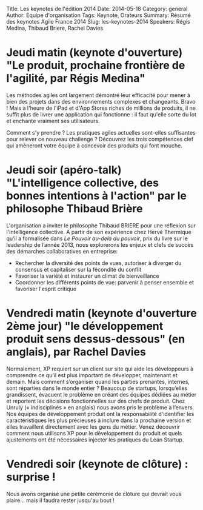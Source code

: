 Title: Les keynotes de l'édition 2014
Date: 2014-05-18
Category: general
Author: Equipe d'organisation
Tags: Keynote, Orateurs
Summary: Résumé des keynotes Agile France 2014
Slug: les-keynotes-2014
Speakers: Régis Medina, Thibaud Briere, Rachel Davies


# Jeudi matin (keynote d'ouverture) "Le produit, prochaine frontière de l'agilité, par Régis Medina" #

Les méthodes agiles ont largement démontré leur efficacité pour mener à bien des projets dans des environnements complexes et changeants. Bravo ! Mais à l'heure de l'iPad et d'App Stores riches de millions de produits, il ne suffit plus de livrer une application qui fonctionne : il faut qu'elle sorte du lot et enchante vraiment ses utilisateurs.

Comment s'y prendre ? Les pratiques agiles actuelles sont-elles suffisantes pour relever ce nouveau challenge ? Découvrez les trois compétences clef qui amèneront votre équipe à concevoir des produits qui font mouche.

# Jeudi soir (apéro-talk) "L'intelligence collective, des bonnes intentions à l'action" par le philosophe Thibaud Brière #

L'organisation a inviter le philosophe Thibaud BRIERE pour une réflexion sur l'intelligence collective. A partir de son expérience chez Hervé Thermique qu’il a formalisée dans *Le Pouvoir au-delà du pouvoir*, prix du livre sur le leadership de l’année 2013, nous explorerons les enjeux et clefs de succès des démarches collaboratives en entreprise: 

-	Rechercher la diversité des points de vues, autoriser à diverger du consensus et capitaliser sur la fécondité du conflit
-	Favoriser la variété et instaurer un climat de bienveillance  
-	Coordonner les différents points de vue: parvenir à penser ensemble et favoriser l'esprit critique  

# Vendredi matin (keynote d'ouverture 2ème jour) "le développement produit sens dessus-dessous" (en anglais), par Rachel Davies #

Normalement, XP requiert sur un client sur ​​site qui aide les développeurs à comprendre ce qu’il est plus important de développer, maintenant et demain. Mais comment s’organiser quand les parties prenantes, internes, sont réparties dans le monde entier ? Beaucoup de startups, lorsqu’elles grandissent, évacuent le problème en créant des équipes dédiées au métier et reportent les décisions fonctionnelles sur des chefs de produit. Chez Unruly (« indisciplinés » en anglais) nous avons pris le problème à l’envers. Nos équipes de développement produit ont la responsabilité d'identifier les caractéristiques les plus précieuses à inclure dans la prochaine version et elles travaillent directement avec les gens du métier. Venez découvrir comment nous utilisons XP pour le développement du produit et quels ajustements ont été nécessaires injecter les pratiques du Lean Startup.

# Vendredi soir (keynote de clôture) : surprise ! #

Nous avons organisé une petite cérémonie de clôture qui devrait vous plaire... mais il faudra rester jusqu'au bout !



